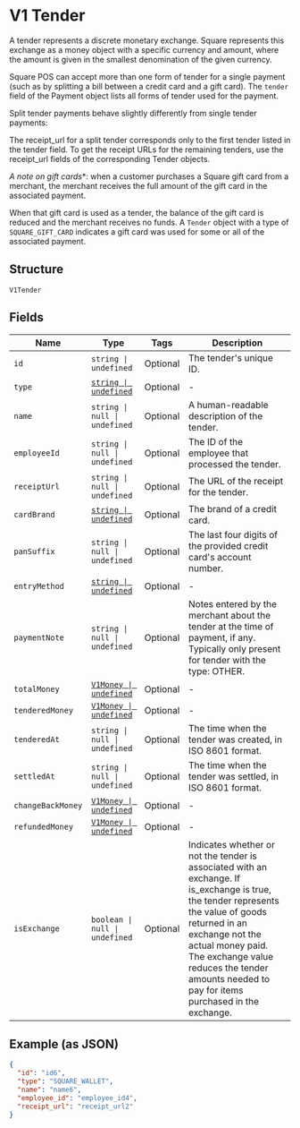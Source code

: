 <!-- Optimized: 2025-10-06 -->
<!-- RPM: 1.6.2.1.1.6.2.1_v1-tender_20251006 -->
<!-- Session: E2E RPM DNA Application -->
<!-- AOM: RND (Reggie & Dro) -->
<!-- COI: TECHNOLOGY -->
<!-- RPM: HIGH -->
<!-- ACTION: BUILD -->


# V1 Tender

A tender represents a discrete monetary exchange. Square represents this
exchange as a money object with a specific currency and amount, where the
amount is given in the smallest denomination of the given currency.

Square POS can accept more than one form of tender for a single payment (such
as by splitting a bill between a credit card and a gift card). The `tender`
field of the Payment object lists all forms of tender used for the payment.

Split tender payments behave slightly differently from single tender payments:

The receipt_url for a split tender corresponds only to the first tender listed
in the tender field. To get the receipt URLs for the remaining tenders, use
the receipt_url fields of the corresponding Tender objects.

*A note on gift cards**: when a customer purchases a Square gift card from a
merchant, the merchant receives the full amount of the gift card in the
associated payment.

When that gift card is used as a tender, the balance of the gift card is
reduced and the merchant receives no funds. A `Tender` object with a type of
`SQUARE_GIFT_CARD` indicates a gift card was used for some or all of the
associated payment.

## Structure

`V1Tender`

## Fields

| Name | Type | Tags | Description |
|  --- | --- | --- | --- |
| `id` | `string \| undefined` | Optional | The tender's unique ID. |
| `type` | [`string \| undefined`](../../doc/models/v1-tender-type.md) | Optional | - |
| `name` | `string \| null \| undefined` | Optional | A human-readable description of the tender. |
| `employeeId` | `string \| null \| undefined` | Optional | The ID of the employee that processed the tender. |
| `receiptUrl` | `string \| null \| undefined` | Optional | The URL of the receipt for the tender. |
| `cardBrand` | [`string \| undefined`](../../doc/models/v1-tender-card-brand.md) | Optional | The brand of a credit card. |
| `panSuffix` | `string \| null \| undefined` | Optional | The last four digits of the provided credit card's account number. |
| `entryMethod` | [`string \| undefined`](../../doc/models/v1-tender-entry-method.md) | Optional | - |
| `paymentNote` | `string \| null \| undefined` | Optional | Notes entered by the merchant about the tender at the time of payment, if any. Typically only present for tender with the type: OTHER. |
| `totalMoney` | [`V1Money \| undefined`](../../doc/models/v1-money.md) | Optional | - |
| `tenderedMoney` | [`V1Money \| undefined`](../../doc/models/v1-money.md) | Optional | - |
| `tenderedAt` | `string \| null \| undefined` | Optional | The time when the tender was created, in ISO 8601 format. |
| `settledAt` | `string \| null \| undefined` | Optional | The time when the tender was settled, in ISO 8601 format. |
| `changeBackMoney` | [`V1Money \| undefined`](../../doc/models/v1-money.md) | Optional | - |
| `refundedMoney` | [`V1Money \| undefined`](../../doc/models/v1-money.md) | Optional | - |
| `isExchange` | `boolean \| null \| undefined` | Optional | Indicates whether or not the tender is associated with an exchange. If is_exchange is true, the tender represents the value of goods returned in an exchange not the actual money paid. The exchange value reduces the tender amounts needed to pay for items purchased in the exchange. |

## Example (as JSON)

```json
{
  "id": "id6",
  "type": "SQUARE_WALLET",
  "name": "name6",
  "employee_id": "employee_id4",
  "receipt_url": "receipt_url2"
}
```
